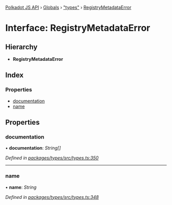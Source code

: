 [Polkadot JS API](../README.md) › [Globals](../globals.md) › ["types"](../modules/_types_.md) › [RegistryMetadataError](_types_.registrymetadataerror.md)

# Interface: RegistryMetadataError

## Hierarchy

* **RegistryMetadataError**

## Index

### Properties

* [documentation](_types_.registrymetadataerror.md#documentation)
* [name](_types_.registrymetadataerror.md#name)

## Properties

###  documentation

• **documentation**: *String[]*

*Defined in [packages/types/src/types.ts:350](https://github.com/polkadot-js/api/blob/eb5ee9860b/packages/types/src/types.ts#L350)*

___

###  name

• **name**: *String*

*Defined in [packages/types/src/types.ts:348](https://github.com/polkadot-js/api/blob/eb5ee9860b/packages/types/src/types.ts#L348)*

